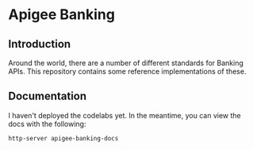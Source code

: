 # Apigee Banking

## Introduction

Around the world, there are a number of different standards for Banking APIs. This repository contains some reference implementations of these.

## Documentation

I haven't deployed the codelabs yet. In the meantime, you can view the docs with the following:

```
http-server apigee-banking-docs
```

